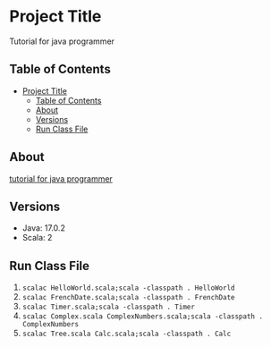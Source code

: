 # Project Title

Tutorial for java programmer

## Table of Contents

- [Project Title](#project-title)
  - [Table of Contents](#table-of-contents)
  - [About](#about)
  - [Versions](#versions)
  - [Run Class File](#run-class-file)

## About

[tutorial for java programmer](https://docs.scala-lang.org/ja/tutorials/scala-for-java-programmers.html#)

## Versions

- Java: 17.0.2
- Scala: 2

## Run Class File

1. `scalac HelloWorld.scala;scala -classpath . HelloWorld`
2. `scalac FrenchDate.scala;scala -classpath . FrenchDate`
3. `scalac Timer.scala;scala -classpath . Timer`
4. `scalac Complex.scala ComplexNumbers.scala;scala -classpath . ComplexNumbers`
5. `scalac Tree.scala Calc.scala;scala -classpath . Calc`
